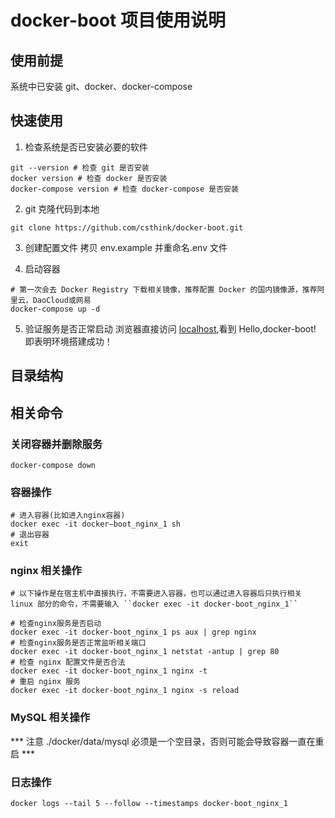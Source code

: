 # docker-boot 项目使用说明

## 使用前提
系统中已安装 git、docker、docker-compose

## 快速使用
1. 检查系统是否已安装必要的软件
```
git --version # 检查 git 是否安装
docker version # 检查 docker 是否安装
docker-compose version # 检查 docker-compose 是否安装
```
2. git 克隆代码到本地
```
git clone https://github.com/csthink/docker-boot.git
```

3. 创建配置文件
拷贝 env.example 并重命名.env 文件

4. 启动容器
```
# 第一次会去 Docker Registry 下载相关镜像，推荐配置 Docker 的国内镜像源，推荐阿里云，DaoCloud或网易
docker-compose up -d
```

5. 验证服务是否正常启动
浏览器直接访问 [localhost](http://localhost/),看到 Hello,docker-boot! 即表明环境搭建成功！

## 目录结构


## 相关命令
### 关闭容器并删除服务
```
docker-compose down
```

### 容器操作
```
# 进入容器(比如进入nginx容器)
docker exec -it docker—boot_nginx_1 sh
# 退出容器
exit
```

### nginx 相关操作
```
# 以下操作是在宿主机中直接执行，不需要进入容器，也可以通过进入容器后只执行相关 linux 部分的命令，不需要输入 ``docker exec -it docker-boot_nginx_1``

# 检查nginx服务是否启动
docker exec -it docker-boot_nginx_1 ps aux | grep nginx
# 检查nginx服务是否正常监听相关端口
docker exec -it docker-boot_nginx_1 netstat -antup | grep 80
# 检查 nginx 配置文件是否合法
docker exec -it docker-boot_nginx_1 nginx -t
# 重启 nginx 服务
docker exec -it docker-boot_nginx_1 nginx -s reload
```

### MySQL 相关操作
*** 注意 ./docker/data/mysql 必须是一个空目录，否则可能会导致容器一直在重启 ***


### 日志操作
```
docker logs --tail 5 --follow --timestamps docker-boot_nginx_1
```